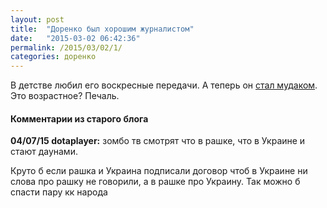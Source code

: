 ```yaml
---
layout: post
title:  "Доренко был хорошим журналистом"
date:   "2015-03-02 06:42:36"
permalink: /2015/03/02/1/
categories: доренко
---
```


В детстве любил его воскресные передачи. А теперь он
[стал мудаком](http://gordonua.com/news/worldnews/Dorenko-Ukraincy-idite-v-zhopu-Video-69209.html). Это
возрастное? Печаль.


#### Комментарии из старого блога


**04/07/15 dotaplayer:** зомбо тв смотрят что в рашке, что в Украине и
  стают даунами.

Круто б если рашка и Украина подписали договор чтоб в Украине ни слова
про рашку не говорили, а в рашке про Украину.  Так можно б спасти пару
кк народа
